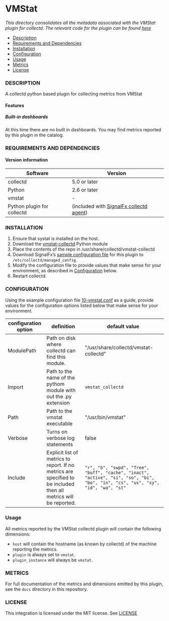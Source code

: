 # VMStat

_This directory consolidates all the metadata associated with the VMStat plugin for collectd.  The relevant code for the plugin can be found [here](https://github.com/signalfx/vmstat-collectd)_

- [Description](#description)
- [Requirements and Dependencies](#requirements-and-dependencies)
- [Installation](#installation)
- [Configuration](#configuration)
- [Usage](#usage)
- [Metrics](#metrics)
- [License](#license)

### DESCRIPTION
A collectd python based plugin for collecting metrics from VMStat

#### Features
##### Built-in dashboards
At this time there are no built in dashboards.  You may find metrics reported by this plugin in the catalog.

### REQUIREMENTS AND DEPENDENCIES

#### Version information

| Software | Version      |
|----------|--------------|
| collectd | 5.0 or later |
| Python   | 2.6 or later |
| vmstat  | - |
| Python plugin for collectd | (included with [SignalFx collectd agent](https://github.com/signalfx/integrations/tree/master/collectd)[](sfx_link:sfxcollectd)) |

### INSTALLATION
1.  Ensure that systat is installed on the host.
2.  Download the [vmstat-collectd](https://github.com/signalfx/vmstat-collectd) Python module
3.  Place the contents of the repo in /usr/share/collectd/vmstat-collectd
4.  Download SignalFx’s [sample configuration file](./10-vmstat.conf) for this plugin to `/etc/collectd/managed_config`.
5.  Modify the configuration file to provide values that make sense for your environment, as described in [Configuration](#configuration) below.
6.  Restart collectd.

### CONFIGURATION
Using the example configuration file [10-vmstat.conf](https://github.com/signalfx/integrations/tree/master/collectd-vmstat/10-vmstat.conf) as a guide, provide values for the configuration options listed below that make sense for your environment.

| configuration option | definition | default value |
| ---------------------|------------|---------------|
| ModulePath | Path on disk where collectd can find this module. | "/usr/share/collectd/vmstat-collectd" |
| Import | Path to the name of the pythom module with out the .py extension | `vmstat_collectd` |
| Path | Path to the vmstat executable | "/usr/bin/vmstat" |
| Verbose | Turns on verbose log statements | false |
| Include | Explicit list of metrics to report.  If no metrics are specified to be included then all metrics will be reported. | `"r", "b", "swpd", "free", "buff", "cache", "inact", "active", "si", "so", "bi", "bo", "in", "cs", "us", "sy", "id", "wa", "st"`|

### Usage
All metrics reported by the VMStat collectd plugin will contain the following dimensions:
* `host` will contain the hostname (as known by collectd) of the machine reporting the metrics.
* `plugin` is always set to `vmstat`.
* `plugin_instance` will always be `vmstat`.

### METRICS
For full documentation of the metrics and dimensions emitted by this plugin, see the `docs` directory in this repository.

### LICENSE

This integration is licensed under the MIT license.  See [LICENSE](./LICENSE)
